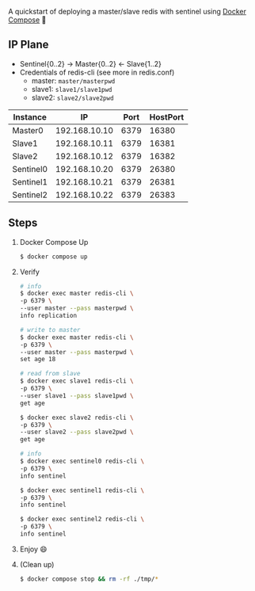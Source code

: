A quickstart of deploying a master/slave redis with sentinel using [Docker Compose](https://docs.docker.com/compose/) :whale2:

## IP Plane

- Sentinel{0..2} → Master{0..2} ← Slave{1..2}
- Credentials of redis-cli (see more in redis.conf)
  - master: `master/masterpwd`
  - slave1: `slave1/slave1pwd`
  - slave2:  `slave2/slave2pwd`

| Instance  | IP            | Port | HostPort |
| --------- | ------------- | ---- | -------- |
| Master0   | 192.168.10.10 | 6379 | 16380    |
| Slave1    | 192.168.10.11 | 6379 | 16381    |
| Slave2    | 192.168.10.12 | 6379 | 16382    |
| Sentinel0 | 192.168.10.20 | 6379 | 26380    |
| Sentinel1 | 192.168.10.21 | 6379 | 26381    |
| Sentinel2 | 192.168.10.22 | 6379 | 26383    |

## Steps

1. Docker Compose Up

   ```bash
   $ docker compose up
   ```

2. Verify

   ```bash
   # info
   $ docker exec master redis-cli \
   -p 6379 \
   --user master --pass masterpwd \
   info replication
   
   # write to master
   $ docker exec master redis-cli \
   -p 6379 \
   --user master --pass masterpwd \
   set age 18
   
   # read from slave
   $ docker exec slave1 redis-cli \
   -p 6379 \
   --user slave1 --pass slave1pwd \
   get age 
   
   $ docker exec slave2 redis-cli \
   -p 6379 \
   --user slave2 --pass slave2pwd \
   get age 
   ```

   ```bash
   # info
   $ docker exec sentinel0 redis-cli \
   -p 6379 \
   info sentinel
   
   $ docker exec sentinel1 redis-cli \
   -p 6379 \
   info sentinel
   
   $ docker exec sentinel2 redis-cli \
   -p 6379 \
   info sentinel
   ```

3. Enjoy :smile:

4. (Clean up)

   ```bash
   $ docker compose stop && rm -rf ./tmp/*
   ```

   
